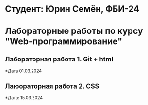 # Студент: Юрин Семён, ФБИ-24

# Лабораторные работы по курсу "Web-программирование"

## Лабораторная работа 1. Git + html

*Дата 01.03.2024

## Лаюораторная работа 2. CSS

*Дата: 15.03.2024


